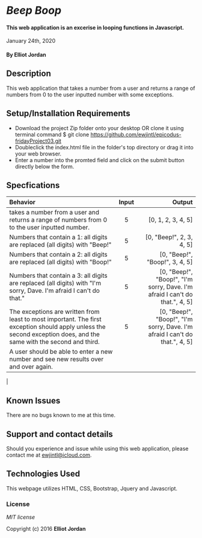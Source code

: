 # _Beep Boop_

#### This web application is an excerise in looping functions in Javascript.
January 24th, 2020

#### By **Elliot Jordan**

## Description

This web application that takes a number from a user and returns a range of numbers from 0 to the user inputted number with some exceptions.

## Setup/Installation Requirements

* Download the project Zip folder onto your desktop OR clone it using terminal command $ git clone <https://github.com/ewjintl/epicodus-fridayProject03.git>
* Doubleclick the index.html file in the folder's top directory or drag it into your web browser.
* Enter a number into the promted field and click on the submit button directly below the form. 

## Specfications

|   Behavior    |   Input   |     Output    |
|:--------------|:---------:|--------------:|
|takes a number from a user and returns a range of numbers from 0 to the user inputted number. | 5 | [0, 1, 2, 3, 4, 5] |
|Numbers that contain a 1: all digits are replaced (all digits) with "Beep!" | 5 | [0, "Beep!", 2, 3, 4, 5] |
| Numbers that contain a 2: all digits are replaced (all digits) with "Boop!" | 5 | [0, "Beep!", "Boop!", 3, 4, 5] |
| Numbers that contain a 3: all digits are replaced (all digits) with "I'm sorry, Dave. I'm afraid I can't do that." | 5 | [0, "Beep!", "Boop!", "I'm sorry, Dave. I'm afraid I can't do that.", 4, 5] |
| The exceptions are written from least to most important. The first exception should apply unless the second exception does, and the same with the second and third. | 5 | [0, "Beep!", "Boop!", "I'm sorry, Dave. I'm afraid I can't do that.", 4, 5] |
| A user should be able to enter a new number and see new results over and over again.| | |
|



## Known Issues

There are no bugs known to me at this time. 

## Support and contact details

Should you experience and issue while using this web application, please contact me at ewjintl@icloud.com.

## Technologies Used

This webpage utilizes HTML, CSS, Bootstrap, Jquery and Javascript.

### License

*MIT license*

Copyright (c) 2016 **Elliot Jordan**